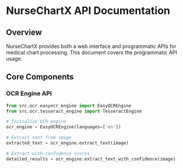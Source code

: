 # NurseChartX API Documentation

## Overview

NurseChartX provides both a web interface and programmatic APIs for medical chart processing. This document covers the programmatic API usage.

## Core Components

### OCR Engine API

```python
from src.ocr.easyocr_engine import EasyOCREngine
from src.ocr.tesseract_engine import TesseractEngine

# Initialize OCR engine
ocr_engine = EasyOCREngine(languages=['en'])

# Extract text from image
extracted_text = ocr_engine.extract_text(image)

# Extract with confidence scores
detailed_results = ocr_engine.extract_text_with_confidence(image)
